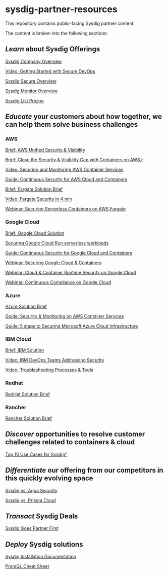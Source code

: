 # sysdig-partner-resources
This repository contains public-facing Sysdig partner content.

The content is broken into the following sections:

## *Learn* about Sysdig Offerings
    
   <a href="https://dig.sysdig.com/c/pf-sysdig-company-brochure?x=hJvo1P">Sysdig Company Overview</a>
   
   <a href="https://www.youtube.com/watch?v=BW_j7hMmv3c">Video: Getting Started with Secure DevOps</a>
   
   <a href="https://dig.sysdig.com/c/pf-sysdig-secure-product-brief?x=hJvo1P">Sysdig Secure Overview</a>
         
   <a href="https://dig.sysdig.com/c/pf-sysdig-monitor-product-brief?x=hJvo1P">Sysdig Monitor Overview</a>
   
   <a href="https://sysdig.com/pricing/"> Sysdig List Pricing</a>
    
   
## *Educate* your customers about how together, we can help them solve business challenges
	
### AWS	
  
  <a href= "https://dig.sysdig.com/c/pf-aws-brief?x=hJvo1P">Brief: AWS Unified Security & Visibility</a>
  
  <a href="https://dig.sysdig.com/c/pf-close-security-visibility-gap-containers-aws?x=hJvo1P">Brief: Close the Security & Visibility Gap with Containers on AWS>
   
   <a href="https://dig.sysdig.com/c/pf-securing-monitoring-aws-container-services?x=hJvo1P">Video: Securing and Monitoring AWS Container Services</a>

   <a href="https://dig.sysdig.com/c/pf-aws-container-security-monitoring-guide?x=hJvo1P">Guide: Continuous Security for AWS Cloud and Containers</a>

   <a href="https://dig.sysdig.com/c/pf-aws-fargate-solution-brief?x=hJvo1P">Brief: Fargate Solution Brief</a>
   
   <a href="https://dig.sysdig.com/c/pf-fargate-scanning-in-under-4-minutes?x=hJvo1P">Video: Fargate Security in 4 min</a>
   
   <a href="https://event.on24.com/eventRegistration/console/EventConsoleApollo.jsp?uimode=nextgeneration&eventid=3109560&sessionid=1&key=1716DC2FD342C787EAF6BA089B15F718&contenttype=A&eventuserid=305999&playerwidth=1000&playerheight=650&caller=previewLobby&text_language_id=en&format=fhvideo1&newConsole=true&newTabCon=true">Webinar: Securing Serverless Containers on AWS Fargate</a>
   
### Google Cloud
   
   <a href="https://dig.sysdig.com/c/pf-google-partner-brief?x=hJvo1P">Brief: Google Cloud Solution</a>
   
   <a href="https://sysdig.com/blog/securing-google-cloud-run/">Securing Google Cloud Run serverless workloads</a>
   
   <a href="https://dig.sysdig.com/c/pf-continuous-security-for-google-cloud-and-containers?x=hJvo1P">Guide: Continuous Security for Google Cloud and Containers</a>
   
   <a href="https://event.on24.com/eventRegistration/console/EventConsoleApollo.jsp?uimode=nextgeneration&eventid=3427630&sessionid=1&key=B2A7D5C56B41C4CF235297900C803F36&contenttype=A&eventuserid=305999&playerwidth=1000&playerheight=650&caller=previewLobby&text_language_id=en&format=fhvideo1&newConsole=true&newTabCon=true">Webinar: Securing Google Cloud & Containers</a>
   
   <a href="https://event.on24.com/eventRegistration/console/EventConsoleApollo.jsp?uimode=nextgeneration&eventid=3472050&sessionid=1&key=AC5BC978527042D0382D75090EC3DBAF&contenttype=A&eventuserid=305999&playerwidth=1000&playerheight=650&caller=previewLobby&text_language_id=en&format=fhvideo1&newConsole=true&newTabCon=true">Webinar: Cloud & Container Runtime Security on Google Cloud</a>
   
   <a href="https://event.on24.com/eventRegistration/console/EventConsoleApollo.jsp?uimode=nextgeneration&eventid=3472051&sessionid=1&key=730C405458CBE33953ED9173CC0139B2&contenttype=A&eventuserid=305999&playerwidth=1000&playerheight=650&caller=previewLobby&text_language_id=en&format=fhvideo1&newConsole=true&newTabCon=true">Webinar: Continuous Compliance on Google Cloud</a>
   
### Azure
	 
   <a href="https://dig.sysdig.com/c/pf-platform-aks-brief?x=hJvo1P">Azure Solution Brief</a>
	
   <a href="https://dig.sysdig.com/c/pf-security-and-monitoring-on-azure-container-services?x=u_WFRi">Guide: Security & Monitoring on AWS Container Services</a>
	
   <a href="https://dig.sysdig.com/c/pf-5-steps-to-securing-microsoft-azure-cloud-infrastructure?x=hJvo1P">Guide: 5 steps to Securing Microsoft Azure Cloud Infrastructure</a>	
   
### IBM Cloud
   
   <a href="https://dig.sysdig.com/c/pf-ibm-mcm-brief?x=hJvo1P">Brief: IBM Solution</a>
     
   <a href="https://dig.sysdig.com/c/pf-ibm-devops-teams-adressing-security?x=hJvo1P">Video: IBM DevOps Teams Addressing Security</a>
  
   <a href="https://dig.sysdig.com/c/pf-ibm-troubleshooting-processes-and-tools?x=hJvo1P">Video: Troubleshooting Processes & Tools</a>
   
### Redhat
	    
   <a href="https://dig.sysdig.com/c/pf-red-hat-brief?x=hJvo1P">RedHat Solution Brief</a> 
	 
### Rancher
   
   <a href="https://dig.sysdig.com/c/pf-rancher-solution-brief?x=hJvo1P">Rancher Solution Brief</a>

  
## *Discover* opportunities to resolve customer challenges related to containers & cloud
	
   <a href = "https://dig.sysdig.com/c/pf-top-10-use-cases-for-sysdig?x=hJvo1P">Top 10 Use Cases for Sysdig"</a>	

## *Differentiate* our offering from our competitors in this quickly evolving space

   <a href="https://dig.sysdig.com/c/pf-container-security-comparison-sysdig-aqua?x=u_WFRi">Sysdig vs. Aqua Security</a>
   
   <a href="https://dig.sysdig.com/c/pf-container-security-comparison-sysdig-prisma?x=u_WFRi">Sysdig vs. Prisma Cloud</a>
  
## *Transact* Sysdig Deals
    
   <a href="https://sysdig.com/blog/sysdig-goes-channel-first/">Sysdig Goes Partner First</a>
  
## *Deploy* Sysdig solutions

  <a href="https://docs.sysdig.com/en/docs/installation/">Sysdig Installation Documentation</a>
  
  <a href="https://dig.sysdig.com/c/pf-infographic-promql-cheatsheet?x=u_WFRi">PromQL Cheat Sheet</a>
